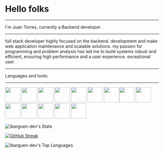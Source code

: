 # Hello folks 

------------
I'm Juan Torres, currently a Backend developer .

------------

full stack developer highly focused on the backend. development and make web application maintenance and scalable solutions. my passion for programming and problem analysis has led me to build systems robust and efficient, ensuring high performance and a user experience.
exceptional user.

------------


Languages and tools:

------------

<img width="50" height="50" src="https://cdn.jsdelivr.net/gh/devicons/devicon/icons/html5/html5-original.svg" /> <img width="50" height="50" src="https://cdn.jsdelivr.net/gh/devicons/devicon/icons/css3/css3-original.svg" /> <img width="50" height="50" src="https://cdn.jsdelivr.net/gh/devicons/devicon/icons/nodejs/nodejs-original.svg" /> <img width="50" height="50" src="https://cdn.jsdelivr.net/gh/devicons/devicon/icons/bootstrap/bootstrap-original.svg" />                                                                                                                       <img width="50" height="50" src="https://cdn.jsdelivr.net/gh/devicons/devicon/icons/angularjs/angularjs-original.svg" /> <img width="50" height="50" src="https://cdn.jsdelivr.net/gh/devicons/devicon/icons/ionic/ionic-original.svg"/>   <img width="50" height="50" src="https://cdn.jsdelivr.net/gh/devicons/devicon/icons/androidstudio/androidstudio-original.svg" /><img width="50" height="50" src="https://cdn.jsdelivr.net/gh/devicons/devicon/icons/javascript/javascript-original.svg" /> <img width="50" height="50" src="https://cdn.jsdelivr.net/gh/devicons/devicon/icons/mongodb/mongodb-original-wordmark.svg" /><img width="50" height="50" src="https://cdn.jsdelivr.net/gh/devicons/devicon/icons/mysql/mysql-original-wordmark.svg" /> <img width="50" height="50" src="https://cdn.jsdelivr.net/gh/devicons/devicon/icons/csharp/csharp-original.svg" /> <img width="50" height="50"  src="https://cdn.jsdelivr.net/gh/devicons/devicon/icons/postgresql/postgresql-original-wordmark.svg" /> <img 
width="50" height="50"  src="https://cdn.jsdelivr.net/gh/devicons/devicon/icons/microsoftsqlserver/microsoftsqlserver-plain-wordmark.svg" /> <img width="50" height="50" src="https://cdn.jsdelivr.net/gh/devicons/devicon/icons/sqlite/sqlite-original-wordmark.svg" />
          
          




![ibarguen-dev's Stats](https://github-readme-stats.vercel.app/api?username=ibarguen-dev&theme=dark&show_icons=true&hide_border=false&count_private=true)


[![GitHub Streak](https://streak-stats.demolab.com/?user=ibarguen-dev&theme=dark)](https://git.io/streak-stats)


![ibarguen-dev's Top Languages](https://github-readme-stats.vercel.app/api/top-langs/?username=ibarguen-dev&theme=dark&show_icons=true&hide_border=false&layout=compact)
